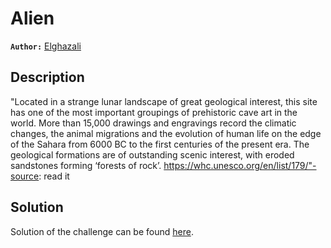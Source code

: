 # Alien

**`Author:`** [Elghazali](https://github.com/Elghazali-99)

## Description

"Located in a strange lunar landscape of great geological interest, this site has one of the most important groupings of prehistoric cave art in the world. More than 15,000 drawings and engravings record the climatic changes, the animal migrations and the evolution of human life on the edge of the Sahara from 6000 BC to the first centuries of the present era. The geological formations are of outstanding scenic interest, with eroded sandstones forming ‘forests of rock’.
https://whc.unesco.org/en/list/179/"-source: read it

## Solution

Solution of the challenge can be found [here](solution/).